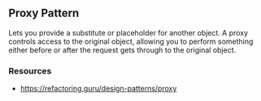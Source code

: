 ## Proxy Pattern

Lets you provide a substitute or placeholder for another object. A proxy controls access to the original object, allowing you to perform something either before or after the request gets through to the original object.


### Resources
* https://refactoring.guru/design-patterns/proxy
